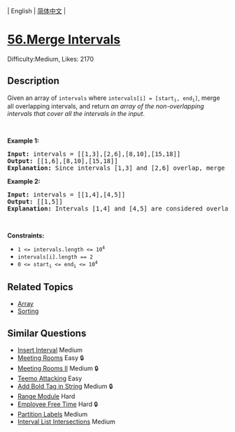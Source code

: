 
| English | [简体中文](problem_zh.md) |

# [56.Merge Intervals](https://leetcode.com/problems/merge-intervals/)
Difficulty:Medium, Likes: 2170

## Description

<p>Given an array&nbsp;of <code>intervals</code>&nbsp;where <code>intervals[i] = [start<sub>i</sub>, end<sub>i</sub>]</code>, merge all overlapping intervals, and return <em>an array of the non-overlapping intervals that cover all the intervals in the input</em>.</p>

<p>&nbsp;</p>
<p><strong class="example">Example 1:</strong></p>

<pre>
<strong>Input:</strong> intervals = [[1,3],[2,6],[8,10],[15,18]]
<strong>Output:</strong> [[1,6],[8,10],[15,18]]
<strong>Explanation:</strong> Since intervals [1,3] and [2,6] overlap, merge them into [1,6].
</pre>

<p><strong class="example">Example 2:</strong></p>

<pre>
<strong>Input:</strong> intervals = [[1,4],[4,5]]
<strong>Output:</strong> [[1,5]]
<strong>Explanation:</strong> Intervals [1,4] and [4,5] are considered overlapping.
</pre>

<p>&nbsp;</p>
<p><strong>Constraints:</strong></p>

<ul>
	<li><code>1 &lt;= intervals.length &lt;= 10<sup>4</sup></code></li>
	<li><code>intervals[i].length == 2</code></li>
	<li><code>0 &lt;= start<sub>i</sub> &lt;= end<sub>i</sub> &lt;= 10<sup>4</sup></code></li>
</ul>


## Related Topics

- [Array](https://leetcode.com/tag/array/)
- [Sorting](https://leetcode.com/tag/sorting/)

## Similar Questions

- [Insert Interval](../insert-interval/README_EN.md) Medium 
- [Meeting Rooms](../meeting-rooms/README_EN.md) Easy 🔒
- [Meeting Rooms II](../meeting-rooms-ii/README_EN.md) Medium 🔒
- [Teemo Attacking](../teemo-attacking/README_EN.md) Easy 
- [Add Bold Tag in String](../add-bold-tag-in-string/README_EN.md) Medium 🔒
- [Range Module](../range-module/README_EN.md) Hard 
- [Employee Free Time](../employee-free-time/README_EN.md) Hard 🔒
- [Partition Labels](../partition-labels/README_EN.md) Medium 
- [Interval List Intersections](../interval-list-intersections/README_EN.md) Medium 
